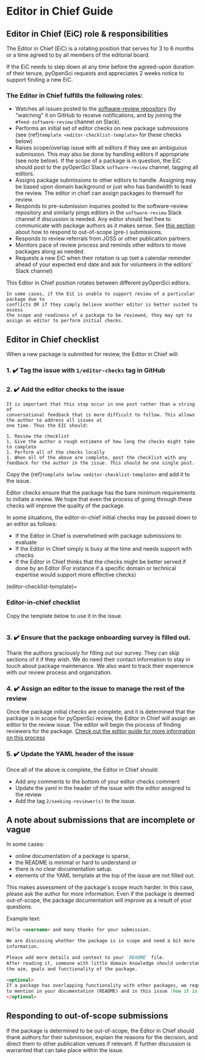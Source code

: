 # Editor in Chief Guide

## Editor in Chief (EiC) role & responsibilities

The Editor in Chief (EiC) is a rotating position that serves 
for 3 to 6 months or a time agreed to by all members of the editorial 
board. 

If the EiC needs to step down at any time before the agreed-upon 
duration of their tenure, pyOpenSci requests and appreciates 2 weeks notice
to support finding a new EiC.

### The Editor in Chief fulfills the following roles:

- Watches all issues posted to the [software-review repository](https://github.com/pyOpenSci/software-review/issues) (by "watching" it on GitHub to receive notifications, and by joining the `#feed-software-review` channel on Slack).
- Performs an initial set of editor checks on new package submissions (see {ref}`template <editor-checklist-template>` for these checks below)
- Raises scope/overlap issue with all editors if they see an ambiguous submission. 
This may also be done by handling editors if appropriate (see note below). If 
the scope of a package is in question, the EiC should post to the pyOpenSci 
Slack `software-review` channel, tagging all editors.
- Assigns package submissions to other editors to handle. Assigning may be based upon domain background or just who has bandwidth to lead the review. The editor in chief can assign packages to themself for review.
- Responds to pre-submission inquiries posted to the software-review repository 
and similarly pings editors in the `software-review` Slack channel if discussion 
is needed. Any editor should feel free to communicate with package authors as it 
makes sense. See [this section](#responding-to-out-of-scope-submissions) about 
how to respond to out-of-scope (pre-) submissions.
- Responds to review referrals from JOSS or other publication partners.
- Monitors pace of review process and reminds other editors to move packages along as needed.
- Requests a new EiC when their rotation is up (set a calendar reminder ahead of your expected end date and ask for volunteers in the editors’ Slack channel)

This Editor in Chief position rotates between different pyOpenSci editors. 

```{note}
In some cases, if the EiC is unable to support review of a particular package due to 
conflicts OR if they simply believe another editor is better suited to assess 
the scope and readiness of a package to be reviewed, they may opt to assign an editor to perform initial checks.
```

## Editor in Chief checklist

When a new package is submitted for review, the Editor in Chief will:

### 1. ✔️ Tag the issue with `1/editor-checks` tag in GitHub

### 2. ✔️ Add the editor checks to the issue 

```{important}
It is important that this step occur in one post rather than a string of 
conversational feedback that is more difficult to follow. This allows the author to address all issues at 
one time. Thus the EIC should:

1. Review the checklist
1. Give the author a rough estimate of how long the checks might take to complete
1. Perform all of the checks locally
1. When all of the above are complete, post the checklist with any feedback for the author in the issue. This should be one single post. 
```

Copy the {ref}`template below <editor-checklist-template>` 
and add it to the issue. 

Editor checks ensure that the package has 
the bare minimum requirements to initiate a review.
We hope that even the process of going through these checks will 
improve the quality of the package. 

In some situations, the editor-in-chief initial checks may be passed down to an editor as follows:
 
* If the Editor in Chief is overwhelmed with package submissions to evaluate 
* If the Editor in Chief simply is busy at the time and needs support with checks 
* If the Editor in Chief thinks that the checks might be better served if done by an Editor 
(For instance if a specific domain or technical expertise would support more effective checks)

(editor-checklist-template)=
### Editor-in-chief checklist 

Copy the template below to use it in the issue.

```{include} ../appendices/editor-in-chief-checks.md
```

### 3. ✔️ Ensure that the package onboarding survey is filled out. 

Thank the authors graciously for filling out our survey. They can 
skip sections of it if they wish. We do need their contact 
information to stay in touch about package maintenance. We also 
want to track their experience with our review process and 
organization. 

### 4. ✔️ Assign an editor to the issue to manage the rest of the review

Once the package initial checks are complete, and it is determined that 
the package is in scope for pyOpenSci review, the Editor in Chief will assign an 
editor to the review issue. The editor will begin the process of finding reviewers 
for the package. [Check out the editor guide for more information on this process](editors-guide.md) 

### 5. ✔️ Update the YAML header of the issue 

Once all of the above is complete, the Editor in Chief should:
 
* Add any comments to the bottom of your editor checks comment
* Update the yaml in the header of the issue with the editor assigned to the review 
* Add the tag `2/seeking-reviewer(s)` to the issue.

## A note about submissions that are incomplete or vague

In some cases:

* online documentation of a package is sparse, 
* the README is minimal or hard to understand or 
* there is no clear documentation setup. 
* elements of the YAML template at the top of the issue are not filled out. 

This makes assessment of the package's scope much harder. 
In this case, please ask the author for more information. Even if the package is deemed
out-of-scope, the package documentation will improve as a result of your questions. 

Example text:

```markdown
Hello <username> and many thanks for your submission.

We are discussing whether the package is in scope and need a bit more 
information.

Please add more details and context to your `README` file.
After reading it, someone with little domain knowledge should understand 
the aim, goals and functionality of the package.

<optional>
If a package has overlapping functionality with other packages, we require you 
to mention in your documentation (README) and in this issue [how it is "best in class"](https://www.pyopensci.org/contributing-guide/about-peer-review/aims-and-scope.html?highlight=overlap#package-overlap). Could you add a more detailed comparison to the packages you mention in the README so we can evaluate?
</optional>

```

## Responding to out-of-scope submissions

If the package is determined to be out-of-scope, the Editor in Chief should 
thank authors for their submission, explain the reasons for the decision, and 
direct them to other publication venues if relevant. If further discussion is 
warranted that can take place within the issue. 